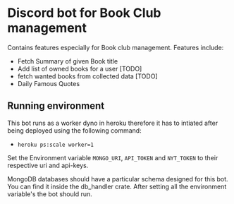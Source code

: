 # Discord bot for Book Club management 

Contains features especially for Book club management. Features include: 

* Fetch Summary of given Book title 
* Add list of owned books for a user [TODO]
* fetch wanted books from collected data [TODO]
* Daily Famous Quotes

## Running environment
This bot runs as a worker dyno in heroku therefore it has to intiated after being deployed using the following command:
  * `heroku ps:scale worker=1`

Set the Environment variable `MONGO_URI`, `API_TOKEN` and `NYT_TOKEN` to their respective uri and api-keys. 

MongoDB databases should have a particular schema designed for this bot. You can find it inside the db_handler crate.
After setting all the environment variable's the bot should run.

